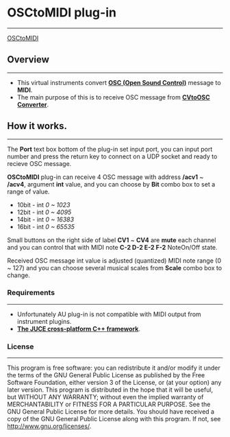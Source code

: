 #  OSCtoMIDI plug-in
---
[OSCtoMIDI](https://github.com/gtbts/OSCtoMIDI/blob/master/screenshot.png)

## Overview

---
+ This virtual instruments convert **[OSC (Open Sound Control)](http://opensoundcontrol.org/introduction-osc)**  message to **MIDI**.
+ The main purpose of this is to receive OSC message from **[CVtoOSC Converter](https://developer.mbed.org/users/casiotone401/code/CVtoOSCConverter/)**.

## How it works.

---
The **Port** text box bottom of the plug-in set input port, you can input port number and press the return key to connect on a UDP socket and ready to recieve OSC message.

**OSCtoMIDI** plug-in can receive 4 OSC message with address **/acv1** ~ **/acv4**, argument **int** value, and you can choose by **Bit** combo box to set a range of value.
+ 10bit - int _0 ~ 1023_
+ 12bit - int _0 ~ 4095_
+ 14bit - int _0 ~ 16383_
+ 16bit - int _0 ~ 65535_

Small buttons on the right side of label **CV1** ~ **CV4** are **mute** each channel and you can control that with MIDI note **C-2 D-2 E-2 F-2** NoteOn/Off state.

Received OSC message int value is adjusted (quantized) MIDI note range (0 ~ 127) and you can choose several musical scales from **Scale** combo box to change.

### Requirements

---
+ Unfortunately AU plug-in  is not compatible with MIDI output from instrument plugins.
+ **[The JUCE cross-platform C++ framework](https://www.juce.com/)**.

### License

---
This program is free software: you can redistribute it and/or modify it under the terms of the GNU General Public License as published by the Free Software Foundation, either version 3 of the License, or (at your option) any later version. This program is distributed in the hope that it will be useful, but WITHOUT ANY WARRANTY; without even the implied warranty of MERCHANTABILITY or FITNESS FOR A PARTICULAR PURPOSE. See the GNU General Public License for more details. You should have received a copy of the GNU General Public License along with this program. If not, see http://www.gnu.org/licenses/.
